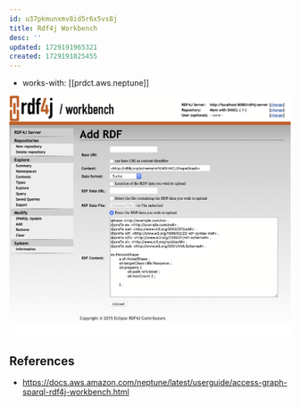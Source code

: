 ```yaml
---
id: u37pkmunxmv8id5r6x5vs8j
title: Rdf4j Workbench
desc: ''
updated: 1729191965321
created: 1729191825455
---
```


- works-with: [[prdct.aws.neptune]]

![](/assets/images/2024-10-17-12-06-02.png)

## References

- https://docs.aws.amazon.com/neptune/latest/userguide/access-graph-sparql-rdf4j-workbench.html